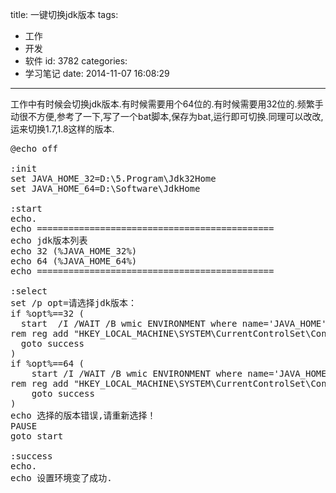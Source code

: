 title: 一键切换jdk版本
tags:
  - 工作
  - 开发
  - 软件
id: 3782
categories:
  - 学习笔记
date: 2014-11-07 16:08:29
---

工作中有时候会切换jdk版本.有时候需要用个64位的.有时候需要用32位的.频繁手动很不方便,参考了一下,写了一个bat脚本,保存为bat,运行即可切换.同理可以改改,运来切换1.7,1.8这样的版本.
<pre class="lang:default decode:true ">@echo off

:init
set JAVA_HOME_32=D:\5.Program\Jdk32Home
set JAVA_HOME_64=D:\Software\JdkHome

:start
echo.
echo =============================================
echo jdk版本列表
echo 32 (%JAVA_HOME_32%)
echo 64 (%JAVA_HOME_64%)
echo =============================================

:select
set /p opt=请选择jdk版本：
if %opt%==32 (
  start  /I /WAIT /B wmic ENVIRONMENT where name='JAVA_HOME' set VariableValue="%JAVA_HOME_32%" &gt;nul
rem reg add "HKEY_LOCAL_MACHINE\SYSTEM\CurrentControlSet\Control\Session Manager\Environment" /v JAVA_HOME /t reg_sz /d "%JAVA_HOME_32%" /f
  goto success
)
if %opt%==64 (
    start /I /WAIT /B wmic ENVIRONMENT where name='JAVA_HOME' set VariableValue="%JAVA_HOME_64%" &gt;nul
rem reg add "HKEY_LOCAL_MACHINE\SYSTEM\CurrentControlSet\Control\Session Manager\Environment" /v JAVA_HOME /t reg_sz /d "%JAVA_HOME_64%" /f
    goto success
)
echo 选择的版本错误,请重新选择！
PAUSE
goto start

:success
echo.
echo 设置环境变了成功.</pre>
&nbsp;